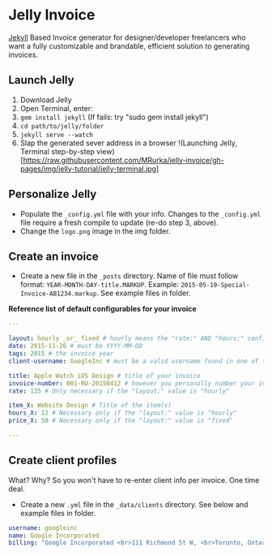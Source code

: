 # Jelly Invoice

<a href="http://jekyllrb.com/" target="_blank">Jekyll</a> Based Invoice generator for designer/developer freelancers who want a fully customizable and brandable, efficient solution to generating invoices.


## Launch Jelly
1. Download Jelly
2. Open Terminal, enter: 
3. `gem install jekyll` (If fails: try "sudo gem install jekyll")
4. `cd path/to/jelly/folder`
5. `jekyll serve --watch`
6. Slap the generated sever address in a browser
!(Launching Jelly, Terminal step-by-step view)[https://raw.githubusercontent.com/MRurka/jelly-invoice/gh-pages/img/jelly-tutorial/jelly-terminal.jpg]


## Personalize Jelly
- Populate the `_config.yml` file with your info. Changes to the `_config.yml` file require a fresh compile to update (re-do step 3, above).
- Change the `logo.png` image in the img folder. 


## Create an invoice
- Create a new file in the `_posts` directory. Name of file must follow format: `YEAR-MONTH-DAY-title.MARKUP`. Example: `2015-05-19-Special-Invoice-AB1234.markup`. See example files in folder.

**Reference list of default configurables for your invoice**
``` yaml
---

layout: hourly _or_ fixed # hourly means the "rate:" AND "hours:" configurables will need values. See them just below.
date: 2015-11-26 # must be YYYY-MM-DD
tags: 2015 # the invoice year
client-username: GoogleInc # must be a valid username found in one of the client profiles. See next section (Create client profiles).

title: Apple Watch iOS Design # title of your invoice
invoice-number: 001-RU-20150412 # however you personally number your invoices.
rate: 125 # Only necessary if the "layout:" value is "hourly" 

item_X: Website Design # Title of the item(s)
hours_X: 12 # Necessary only if the "layout:" value is "hourly"
price_X: 50 # Necessary only if the "layout:" value is "fixed"

---
```

## Create client profiles
What? Why? So you won't have to re-enter client info per invoice. One time deal.
- Create a new `.yml` file in the `_data/clients` directory. See below and example files in folder.
``` yaml
username: googleinc
name: Google Incorporated
billing: "Google Incorporated <br>111 Richmond St W, <br>Toronto, Ontario, <br>Canada, M5H 2G4"
```
